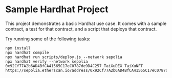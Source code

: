# Sample Hardhat Project

This project demonstrates a basic Hardhat use case. It comes with a sample contract, a test for that contract, and a script that deploys that contract.

Try running some of the following tasks:

```shell
npm install
npx hardhat compile
npx hardhat run scripts/deploy.js --network sepolia
npx hardhat verify --network sepolia 0x92Cf77A2b6AD4BfCA41565C17eC0787de9D4C257 TaiXuDEX TaiXuNFT
https://sepolia.etherscan.io/address/0x92Cf77A2b6AD4BfCA41565C17eC0787de9D4C257#code
```
